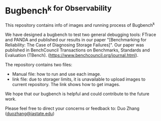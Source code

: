 # Bugbench<sup>k</sub> for Observability<sup>

This repository contains info of images and running process of Bugbench<sup>k</sub>

We have designed a bugbench to test two general debugging tools: FTrace and PANDA and published our results in our paper "[Benchmarking for Reliability: The Case of Diagnosing Storage Failures]". Our paper was published in BenchCouncil Transactions on Benchmarks, Standards and Evaluation (TBench). (https://www.benchcouncil.org/journal.html).

The repository contains two files:
- Manual file: how to run and use each image.
- link file: due to storager limits, it is unavailable to upload images to current repository. The link shows how to get images.

We hope that our bugbench is helpful and could contribute to the future work.

Please feel free to direct your concerns or feedback to: Duo Zhang (duozhang@iastate.edu)


